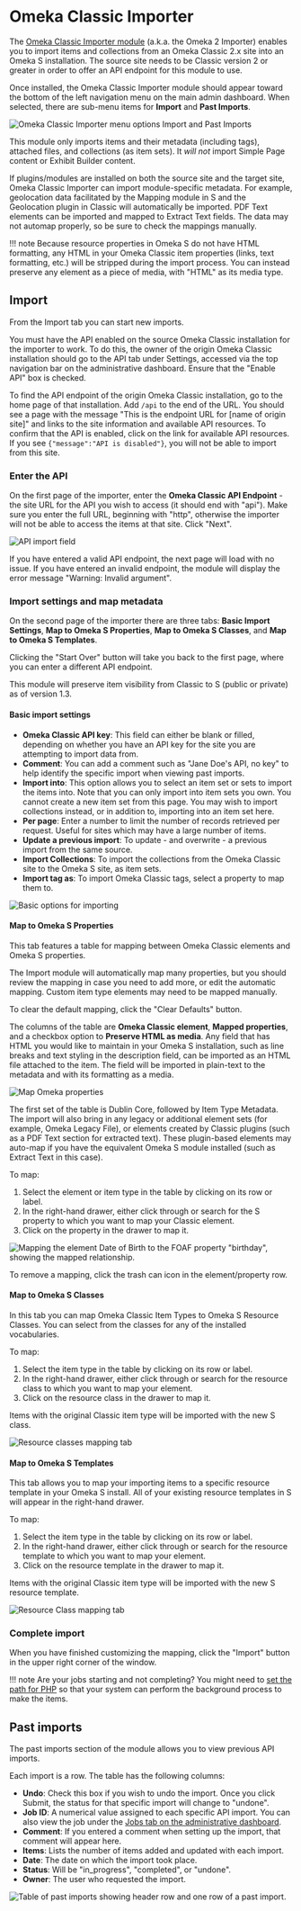 # Omeka Classic Importer

The [Omeka Classic Importer module](https://omeka.org/s/modules/Omeka2Importer) (a.k.a. the Omeka 2 Importer) enables you to import items and collections from an Omeka Classic 2.x site into an Omeka S installation. The source site needs to be Classic version 2 or greater in order to offer an API endpoint for this module to use. 

Once installed, the Omeka Classic Importer module should appear toward the bottom of the left navigation menu on the main admin dashboard. When selected, there are sub-menu items for **Import** and **Past Imports**. 

![Omeka Classic Importer menu options Import and Past Imports](../modules/modulesfiles/oCi_menu.png)

This module only imports items and their metadata (including tags), attached files, and collections (as item sets). It *will not* import Simple Page content or Exhibit Builder content.

If plugins/modules are installed on both the source site and the target site, Omeka Classic Importer can import module-specific metadata. For example, geolocation data facilitated by the Mapping module in S and the Geolocation plugin in Classic will automatically be imported. PDF Text elements can be imported and mapped to Extract Text fields. The data may not automap properly, so be sure to check the mappings manually.

!!! note
	Because resource properties in Omeka S do not have HTML formatting, any HTML in your Omeka Classic item properties (links, text formatting, etc.) will be stripped during the import process. You can instead preserve any element as a piece of media, with "HTML" as its media type.

## Import

From the Import tab you can start new imports. 

You must have the API enabled on the source Omeka Classic installation for the importer to work. To do this, the owner of the origin Omeka Classic installation should go to the API tab under Settings, accessed via the top navigation bar on the administrative dashboard. Ensure that the "Enable API" box is checked.

To find the API endpoint of the origin Omeka Classic installation, go to the home page of that installation. Add `/api` to the end of the URL. You should see a page with the message "This is the endpoint URL for [name of origin site]" and links to the site information and available API resources. To confirm that the API is enabled, click on the link for available API resources. If you see `{"message":"API is disabled"}`, you will not be able to import from this site.

### Enter the API
On the first page of the importer, enter the **Omeka Classic API Endpoint** - the site URL for the API you wish to access (it should end with "api"). Make sure you enter the full URL, beginning with "http", otherwise the importer will not be able to access the items at that site. Click "Next".

![API import field](../modules/modulesfiles/oCi_enterapi.png)

If you have entered a valid API endpoint, the next page will load with no issue. If you have entered an invalid endpoint, the module will display the error message "Warning: Invalid argument".

### Import settings and map metadata
On the second page of the importer there are three tabs: **Basic Import Settings**, **Map to Omeka S Properties**, **Map to Omeka S Classes**, and **Map to Omeka S Templates**. 

Clicking the "Start Over" button will take you back to the first page, where you can enter a different API endpoint.

This module will preserve item visibility from Classic to S (public or private) as of version 1.3. 

#### Basic import settings
* **Omeka Classic API key**: This field can either be blank or filled, depending on whether you have an API key for the site you are attempting to import data from.  
* **Comment**: You can add a comment such as "Jane Doe's API, no key" to help identify the specific import when viewing past imports.  
* **Import into**: This option allows you to select an item set or sets to import the items into. Note that you can only import into item sets you own. You cannot create a new item set from this page. You may wish to import collections instead, or in addition to, importing into an item set here.
* **Per page**: Enter a number to limit the number of records retrieved per request. Useful for sites which may have a large number of items.
* **Update a previous import**: To update - and overwrite - a previous import from the same source.
* **Import Collections**: To import the collections from the Omeka Classic site to the Omeka S site, as item sets.
* **Import tag as**: To import Omeka Classic tags, select a property to map them to.

![Basic options for importing](../modules/modulesfiles/oCi_basic.png)

#### Map to Omeka S Properties
This tab features a table for mapping between Omeka Classic elements and Omeka S properties. 

The Import module will automatically map many properties, but you should review the mapping in case you need to add more, or edit the automatic mapping. Custom item type elements may need to be mapped manually. 

To clear the default mapping, click the "Clear Defaults" button. 

The columns of the table are **Omeka Classic element**, **Mapped properties**, and a checkbox option to **Preserve HTML as media**. Any field that has HTML you would like to maintain in your Omeka S installation, such as line breaks and text styling in the description field, can be imported as an HTML file attached to the item. The field will be imported in plain-text to the metadata and with its formatting as a media.

![Map Omeka properties](../modules/modulesfiles/oCi_mapprop.png)

The first set of the table is Dublin Core, followed by Item Type Metadata. The import will also bring in any legacy or additional element sets (for example, Omeka Legacy File), or elements created by Classic plugins (such as a PDF Text section for extracted text). These plugin-based elements may auto-map if you have the equivalent Omeka S module installed (such as Extract Text in this case). 

To map:

1. Select the element or item type in the table by clicking on its row or label.
1. In the right-hand drawer, either click through or search for the S property to which you want to map your Classic element. 
1. Click on the property in the drawer to map it. 

![Mapping the element Date of Birth to the FOAF property "birthday", showing the mapped relationship.](../modules/modulesfiles/oCi_mapping.png)

To remove a mapping, click the trash can icon in the element/property row.

#### Map to Omeka S Classes
In this tab you can map Omeka Classic Item Types to Omeka S Resource Classes. You can select from the classes for any of the installed vocabularies.  

To map:

1. Select the item type in the table by clicking on its row or label.
1. In the right-hand drawer, either click through or search for the resource class to which you want to map your element. 
1. Click on the resource class in the drawer to map it.

Items with the original Classic item type will be imported with the new S class. 

![Resource classes mapping tab](../modules/modulesfiles/oCi_mapclass.png)

#### Map to Omeka S Templates

This tab allows you to map your importing items to a specific resource template in your Omeka S install. All of your existing resource templates in S will appear in the right-hand drawer. 

To map:

1. Select the item type in the table by clicking on its row or label.
1. In the right-hand drawer, either click through or search for the resource template to which you want to map your element. 
1. Click on the resource template in the drawer to map it.

Items with the original Classic item type will be imported with the new S resource template.

![Resource Class mapping tab](../modules/modulesfiles/oCi_mapresource.png)

### Complete import
When you have finished customizing the mapping, click the "Import" button in the upper right corner of the window.

!!! note
	Are your jobs starting and not completing? You might need to [set the path for PHP](../configuration.md#php-path) so that your system can perform the background process to make the items.

## Past imports

The past imports section of the module allows you to view previous API imports.

Each import is a row. The table has the following columns:

* **Undo**: Check this box if you wish to undo the import. Once you click Submit, the status for that specific import will change to "undone".    
* **Job ID**: A numerical value assigned to each specific API import. You can also view the job under the [Jobs tab on the administrative dashboard](../admin/jobs.md).  
* **Comment**: If you entered a comment when setting up the import, that comment will appear here.
* **Items**: Lists the number of items added and updated with each import.   
* **Date**: The date on which the import took place.   
* **Status**: Will be "in_progress", "completed", or "undone".  
* **Owner**: The user who requested the import.

![Table of past imports showing header row and one row of a past import.](../modules/modulesfiles/oCi_past.png)
